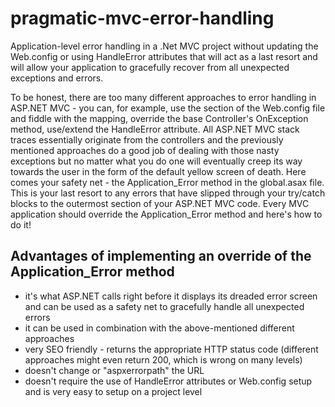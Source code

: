 # pragmatic-mvc-error-handling
Application-level error handling in a .Net MVC project without updating the Web.config or using HandleError attributes that will act as a last resort and will allow your application to gracefully recover from all unexpected exceptions and errors.

To be honest, there are too many different approaches to error handling in ASP.NET MVC - you can, for example, use the section of the Web.config file and fiddle with the mapping, override the base Controller's OnException method, use/extend the HandleError attribute. All ASP.NET MVC stack traces essentially originate from the controllers and the previously mentioned approaches do a good job of dealing with those nasty exceptions but no matter what you do one will eventually creep its way towards the user in the form of the default yellow screen of death. Here comes your safety net - the Application_Error method in the global.asax file. This is your last resort to any errors that have slipped through your try/catch blocks to the outermost section of your ASP.NET MVC code. Every MVC application should override the Application_Error method and here's how to do it!

## Advantages of implementing an override of the Application_Error method

  * it's what ASP.NET calls right before it displays its dreaded error screen and can be used as a safety net to gracefully handle all unexpected errors
  * it can be used in combination with the above-mentioned different approaches
  * very SEO friendly - returns the appropriate HTTP status code (different approaches might even return 200, which is wrong on many levels)
  * doesn't change or "aspxerrorpath" the URL
  * doesn't require the use of HandleError attributes or Web.config setup and is very easy to setup on a project level
